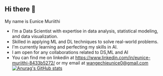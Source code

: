## Hi there 👋
My name is Eunice Muriithi
- I’m a Data Scientist with expertise in data analysis, statistical modeling, and data visualization.
- Skilled in applying ML and DL techniques to solve real-world problems.
- I'm currently learning and perfecting my skills in AI.
- I am open for any collaborations related to DS,ML and AI 
- You can find me on linkedin at https://www.linkedin.com/in/eunice-muriithi-8433b5272/ or my email  at wangechieunice0@gmail.com
 [![Anurag's GitHub stats](https://github-readme-stats.vercel.app/api?username=wangechi01-a)](https://github.com/anuraghazra/github-readme-stats)
  

